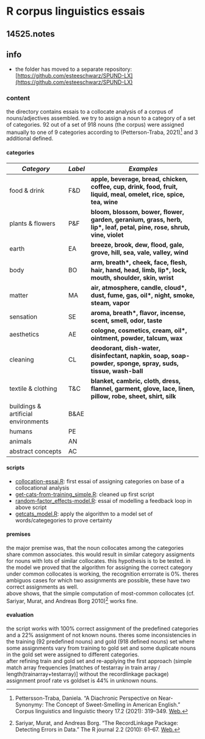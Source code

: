 # R corpus linguistics essais
## 14525.notes
## info
- the folder has moved to a separate repository: [https://github.com/esteeschwarz/SPUND-LX](https://github.com/esteeschwarz/SPUND-LX)
### content
the directory contains essais to a collocate analysis of a corpus of nouns/adjectives assembled. 
we try to assign a noun to a category of a set of categories. 92 out of a set of 918 nouns (the corpus) were assigned manually to one of 9 categories according to (Petterson-Traba, 2021)[^1] and 3 additional defined.

#### categories

| ***Category***                      | ***Label*** | ***Examples***                                                                                                        |
| ----------------------------------- | ----------- | --------------------------------------------------------------------------------------------------------------------- |
| food & drink                        | F&D         | **apple, beverage, bread, chicken, coffee, cup, drink, food, fruit, liquid, meal, omelet, rice, spice, tea, wine**    |
| plants & flowers                    | P&F         | **bloom, blossom, bower, flower, garden, geranium, grass, herb, lip\*, leaf, petal, pine, rose, shrub, vine, violet** |
| earth                               | EA          | **breeze, brook, dew, flood, gale, grove, hill, sea, vale, valley, wind**                                             |
| body                                | BO          | **arm, breath\*, cheek, face, flesh, hair, hand, head, limb, lip\*, lock, mouth, shoulder, skin, wrist**              |
| matter                              | MA          | **air, atmosphere, candle, cloud\*, dust, fume, gas, oil\*, night, smoke, steam, vapor**                              |
| sensation                           | SE          | **aroma, breath\*, flavor, incense, scent, smell, odor, taste**                                                       |
| aesthetics                          | AE          | **cologne, cosmetics, cream, oil\*, ointment, powder, talcum, wax**                                                   |
| cleaning                            | CL          | **deodorant, dish-water, disinfectant, napkin, soap, soap-powder, sponge, spray, suds, tissue, wash-ball**            |
| textile & clothing                  | T&C         | **blanket, cambric, cloth, dress, flannel, garment, glove, lace, linen, pillow, robe, sheet, shirt, silk**            |
| buildings & artificial environments | B&AE        |                                                                                                                       |
| humans                              | PE          |                                                                                                                       |
| animals                             | AN          |                                                                                                                       |
| abstract concepts                   | AC          |                                                                                                                       |


#### scripts
- [collocation-essai.R](collocation-essai.R): first essai of assigning categories on base of a collocational analysis
- [get-cats-from-training\_simple.R](get-cats-from-training_simple.R): cleaned up first script
- [random-factor\_effects-model.R](random-factor_effects-model.R): essai of modelling a feedback loop in above script
- [getcats\_model.R](getcats_model.R): apply the algorithm to a model set of words/categegories to prove certainty

#### premises
the major premise was, that the noun collocates among the categories share common associates. this would result in similar category assigments for nouns with lots of similar collocates. this hypothesis is to be tested. in the model we proved that the algorithm for assigning the correct category under common collocates is working, the recognition errorrate is 0%. theres ambiguos cases for which two assignments are possible, these have two correct assignments as well.   
above shows, that the simple computation of most-common collocates (cf. Sariyar, Murat, and Andreas Borg 2010)[^2] works fine.

#### evaluation
the script works with 100% correct assignment of the predefined categories and a 22% assignment of not known nouns. theres some inconsistencies in the training (92 predefined nouns) and gold (918 defined nouns) set where some assignments vary from training to gold set and some duplicate nouns in the gold set were assigned to different categories.  
after refining train and gold set and re-applying the first approach (simple match array frequencies [matches of testarray in train array / length(trainarray+testarray)] without the recordlinkage package) assignment proof rate vs goldset is 44% in unknown nouns.

[^1]:	Pettersson-Traba, Daniela. “A Diachronic Perspective on Near-Synonymy: The Concept of Sweet-Smelling in American English.” Corpus linguistics and linguistic theory 17.2 (2021): 319–349. [Web.](https://fu-berlin.primo.exlibrisgroup.com/permalink/49KOBV_FUB/5ami3a/cdi_openaire_primary_doi_8ad1d6d6057eb106694cfa96c9ff4fa3)
[^2]: Sariyar, Murat, and Andreas Borg. “The RecordLinkage Package: Detecting Errors in Data.” The R journal 2.2 (2010): 61–67. [Web.](https://fu-berlin.primo.exlibrisgroup.com/permalink/49KOBV_FUB/5ami3a/cdi_openaire_primary_doi_ba8b716343e3913e3b82aa41329d8948)